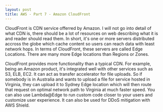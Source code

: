 ```yaml
---
layout: post
title: AWS - Part 7 - Amazon CloudFront
---
```


CloudFront is CDN service offerred by Amazon. I will not go into detail of what CDN is, there should be a lot of resources on web describing what it is and reader should read them. In short, it's one or more servers distributed accross the globe which cache content so users can reach data with least network hops. In terms of CloudFront, these servers are called Edge Locations. There are many more Edge locations than Regions or Zones.

CloudFront provides more functionality than a typical CDN. For example, being an Amazon product, it's integrated well with other services such as S3, ELB, EC2. It can act as transfer accelerator for file uploads. So if somebody is in Australia and wants to upload a file for service hosted in Virginia, they can upload it to Sydney Edge location which will then route that request on optimal network path to Virginia at much faster speed. You can also use Lambda@Edge to run custom code closer to your users and customize user experience. It can also be used for DDoS mitigation with AWS Shield.
